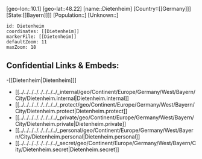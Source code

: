 ﻿---
location: [48.22,10.1]
mapzoom: [7,12] 
mapmarker: city 
type: City
tags:
- geo/City


SpocWebEntityId: 29789
isDeleted: false
confidential: public

---
[geo-lon::10.1]
[geo-lat::48.22]
[name::Dietenheim]
[Country::[[Germany]]]
[State:[[Bayern]]]]
[Population::]
[Unknown::]


```leaflet
id: Dietenheim
coordinates: [[Dietenheim]]
markerFile: [[Dietenheim]]
defaultZoom: 11 
maxZoom: 18
```


## Confidential Links & Embeds: 
-[[Dietenheim|Dietenheim]]] 
- [[../../../../../../../../_internal/geo/Continent/Europe/Germany/West/Bayern/City/Dietenheim.internal|Dietenheim.internal]] 
- [[../../../../../../../../_protect/geo/Continent/Europe/Germany/West/Bayern/City/Dietenheim.protect|Dietenheim.protect]] 
- [[../../../../../../../../_private/geo/Continent/Europe/Germany/West/Bayern/City/Dietenheim.private|Dietenheim.private]] 
- [[../../../../../../../../_personal/geo/Continent/Europe/Germany/West/Bayern/City/Dietenheim.personal|Dietenheim.personal]] 
- [[../../../../../../../../_secret/geo/Continent/Europe/Germany/West/Bayern/City/Dietenheim.secret|Dietenheim.secret]] 

